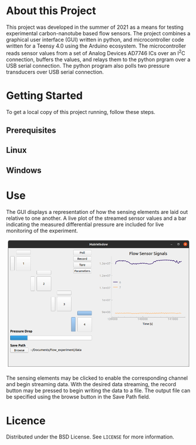 # About this Project
This project was developed in the summer of 2021 as a means for testing experimental carbon-nanotube based flow sensors.  The project combines a graphical user interface (GUI) written in python, and microcontroller code written for a Teensy 4.0 using the Arduino ecosystem.  The microcontroller reads sensor values from a set of Analog Devices AD7746 ICs over an I<sup>2</sup>C connection, buffers the values, and relays them to the python prgram over a USB serial connection.  The python program also polls two pressure transducers over USB serial connection.
# Getting Started
To get a local copy of this project running, follow these steps.
## Prerequisites
## Linux
## Windows
# Use
The GUI displays a representation of how the sensing elements are laid out relative to one another.  A live plot of the streamed sensor values and a bar indicating the measured differential pressure are included for live monitoring of the experiment.

<img src="images/UI_Screenshot.png" width="600">

The sensing elements may be clicked to enable the corresponding channel and begin streaming data.  With the desired data streaming, the record button may be pressed to begin writing the data to a file.  The output file can be specified using the browse button in the Save Path field.
# Licence
Distributed under the BSD License. See `LICENSE` for more information.
